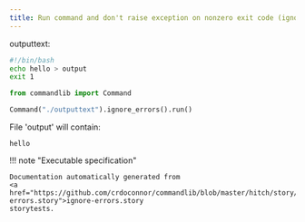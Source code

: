 ```yaml
---
title: Run command and don't raise exception on nonzero exit code (ignore_errors())
---
```






outputtext:
```bash
#!/bin/bash
echo hello > output
exit 1

```


```python
from commandlib import Command
```






```python
Command("./outputtext").ignore_errors().run()
```






File 'output' will contain:
```
hello
```






!!! note "Executable specification"

    Documentation automatically generated from 
    <a href="https://github.com/crdoconnor/commandlib/blob/master/hitch/story/ignore-errors.story">ignore-errors.story
    storytests.
